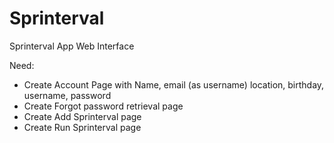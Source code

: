 # Sprinterval
Sprinterval App Web Interface

Need:
* Create Account Page with Name, email (as username) location, birthday, username, password
* Create Forgot password retrieval page
* Create Add Sprinterval page
* Create Run Sprinterval page

